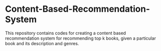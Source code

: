 # Content-Based-Recommendation-System
This repository contains codes for creating a content based recommendation system for recommending top k books, given a particular book and its description and genres. 
